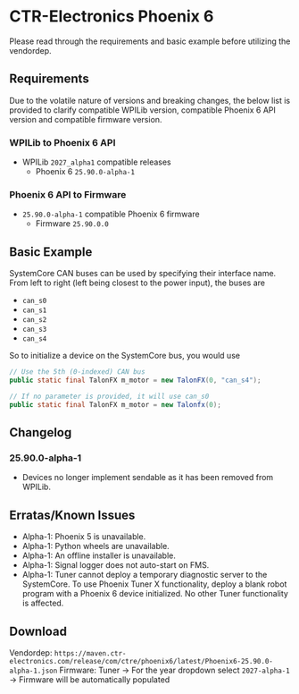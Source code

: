 # CTR-Electronics Phoenix 6

Please read through the requirements and basic example before utilizing the vendordep.

## Requirements

Due to the volatile nature of versions and breaking changes, the below list is provided to clarify compatible WPILib version, compatible Phoenix 6 API version and compatible firmware version.

### WPILib to Phoenix 6 API

- WPILib `2027_alpha1` compatible releases
  - Phoenix 6 `25.90.0-alpha-1`

### Phoenix 6 API to Firmware

- `25.90.0-alpha-1` compatible Phoenix 6 firmware
  - Firmware `25.90.0.0`

## Basic Example

SystemCore CAN buses can be used by specifying their interface name. From left to right (left being closest to the power input), the buses are

- `can_s0`
- `can_s1`
- `can_s2`
- `can_s3`
- `can_s4`

So to initialize a device on the SystemCore bus, you would use 

```java
// Use the 5th (0-indexed) CAN bus
public static final TalonFX m_motor = new TalonFX(0, "can_s4");

// If no parameter is provided, it will use can_s0
public static final TalonFX m_motor = new Talonfx(0);
```

## Changelog

### 25.90.0-alpha-1

- Devices no longer implement sendable as it has been removed from WPILib.

## Erratas/Known Issues

- Alpha-1: Phoenix 5 is unavailable.
- Alpha-1: Python wheels are unavailable.
- Alpha-1: An offline installer is unavailable.
- Alpha-1: Signal logger does not auto-start on FMS.
- Alpha-1: Tuner cannot deploy a temporary diagnostic server to the SystemCore. To use Phoenix Tuner X functionality, deploy a blank robot program with a Phoenix 6 device initialized. No other Tuner functionality is affected.

## Download

Vendordep: `https://maven.ctr-electronics.com/release/com/ctre/phoenix6/latest/Phoenix6-25.90.0-alpha-1.json`
Firmware: Tuner -> For the year dropdown select `2027-alpha-1` -> Firmware will be automatically populated
